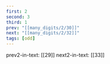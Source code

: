 ```yaml
---
first: 2
second: 3
third: 1
prev: "[[many_digits/2/30]]"
next: "[[many_digits/2/32]]"
tags: [odd]
---
```

prev2-in-text: [[29]]
next2-in-text: [[33]]
